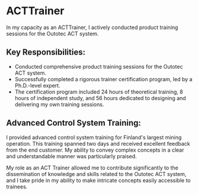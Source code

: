 # ACTTrainer

In my capacity as an ACTTrainer, I actively conducted product training sessions for the Outotec ACT system.

## Key Responsibilities:

- Conducted comprehensive product training sessions for the Outotec ACT system.
- Successfully completed a rigorous trainer certification program, led by a Ph.D.-level expert.
- The certification program included 24 hours of theoretical training, 8 hours of independent study, and 56 hours dedicated to designing and delivering my own training sessions.

## Advanced Control System Training:

I provided advanced control system training for Finland's largest mining operation. This training spanned two days and received excellent feedback from the end customer. My ability to convey complex concepts in a clear and understandable manner was particularly praised.

My role as an ACT Trainer allowed me to contribute significantly to the dissemination of knowledge and skills related to the Outotec ACT system, and I take pride in my ability to make intricate concepts easily accessible to trainees.
